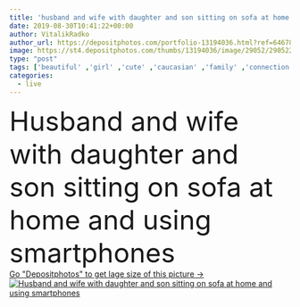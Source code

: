 ```yaml
---
title: 'husband and wife with daughter and son sitting on sofa at home and using smartphones'
date: 2019-08-30T10:41:22+00:00
author: VitalikRadko
author_url: https://depositphotos.com/portfolio-13194036.html?ref=64678756
image: https://st4.depositphotos.com/thumbs/13194036/image/29052/290522518/api_thumb_450.jpg?forcejpeg=true
type: "post"
tags: ['beautiful' ,'girl' ,'cute' ,'caucasian' ,'family' ,'connection' ,'boy' ,'children' ,'kids' ,'adorable' ,'home' ,'woman' ,'communication' ,'wireless' ,'together' ,'togetherness' ,'indoors' ,'using' ,'attractive' ,'son' ,'daughter' ,'apartment' ,'handsome' ,'mother' ,'brother' ,'sister' ,'mom' ,'parents' ,'attentive' ,'wife' ,'husband' ,'dad' ,'father' ,'concentrated' ,'focused' ,'siblings' ,'parenthood' ,'gadgets' ,'preschoolers' ,'sofas' ,'couches' ,'copy space' ,'Living Room' ,'four people' ,'smartphones' ,'digital devices' ]
categories: 
  - live
---
```

<div aling="center">
            <font size="60"> Husband and wife with daughter and son sitting on sofa at home and using smartphones</font>   
</div>
<div>
    <a href='https://st4.depositphotos.com/thumbs/13194036/image/29052/290522518/api_thumb_450.jpg?forcejpeg=true?ref=64678756' target=_blank > Go "Depositphotos" to get lage size of this picture ->
        <img href='https://st4.depositphotos.com/thumbs/13194036/image/29052/290522518/api_thumb_450.jpg?forcejpeg=true?ref=64678756' src='https://st4.depositphotos.com/13194036/29052/i/950/depositphotos_290522518-stock-photo-husband-wife-daughter-son-sitting.jpg?forcejpeg=true' alt='Husband and wife with daughter and son sitting on sofa at home and using smartphones' >
    </a>
</div>
